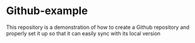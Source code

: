 # Github-example
This repository is a demonstration of how to create a Github repository and properly set it up so that it can easily sync with its local version
